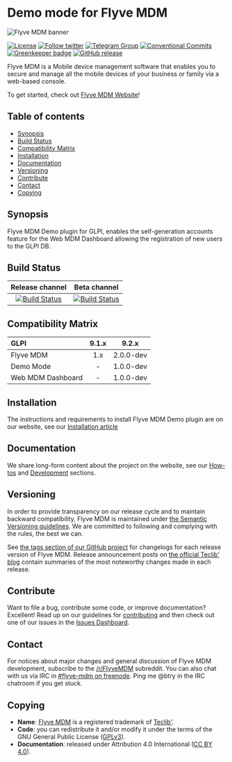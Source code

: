 # Demo mode for Flyve MDM

![Flyve MDM banner](https://user-images.githubusercontent.com/663460/26935464-54267e9c-4c6c-11e7-86df-8cfa6658133e.png)

[![License](https://img.shields.io/github/license/flyve-mdm/demo-mode.svg?&label=License)](https://github.com/flyve-mdm/demo-mode/blob/develop/LICENSE.md)
[![Follow twitter](https://img.shields.io/twitter/follow/FlyveMDM.svg?style=social&label=Twitter&style=flat-square)](https://twitter.com/FlyveMDM)
[![Telegram Group](https://img.shields.io/badge/Telegram-Group-blue.svg)](https://t.me/flyvemdm)
[![Conventional Commits](https://img.shields.io/badge/Conventional%20Commits-1.0.0-yellow.svg)](https://conventionalcommits.org)
[![Greenkeeper badge](https://badges.greenkeeper.io/flyve-mdm/flyve-mdm-glpi-demo.svg)](https://greenkeeper.io/)
[![GitHub release](https://img.shields.io/github/release/flyve-mdm/flyve-mdm-glpi-demo.svg)](https://github.com/flyve-mdm/flyve-mdm-glpi-demo/releases)

Flyve MDM is a Mobile device management software that enables you to secure and manage all the mobile devices of your business or family via a web-based console.

To get started, check out [Flyve MDM Website](https://flyve-mdm.com/)!

## Table of contents

* [Synopsis](#synopsis)
* [Build Status](#build-status)
* [Compatibility Matrix](#compatibility-matrix)
* [Installation](#installation)
* [Documentation](#documentation)
* [Versioning](#versioning)
* [Contribute](#contribute)
* [Contact](#contact)
* [Copying](#copying)

## Synopsis

Flyve MDM Demo plugin for GLPI, enables the self-generation accounts feature for the Web MDM Dashboard allowing the registration of new users to the GLPI DB.

## Build Status

| **Release channel** | **Beta channel** |
|:---:|:---:|
| [![Build Status](https://travis-ci.org/flyve-mdm/demo-mode.svg?branch=master)](https://travis-ci.org/flyve-mdm/demo-mode) | [![Build Status](https://travis-ci.org/flyve-mdm/demo-mode.svg?branch=develop)](https://travis-ci.org/flyve-mdm/demo-mode) |

## Compatibility Matrix

|GLPI|9.1.x|9.2.x|
|:---|:---:|:---:|
|Flyve MDM|1.x|2.0.0-dev|
|Demo Mode|-|1.0.0-dev|
|Web MDM Dashboard|-|1.0.0-dev|

## Installation

The instructions and requirements to install Flyve MDM Demo plugin are on our website, see our [Installation article](http://flyve.org/demo-mode/howtos/installation)

## Documentation

We share long-form content about the project on the website, see our [How-tos](http://flyve.org/demo-mode/howtos) and [Development](http://flyve.org/demo-mode/) sections.

## Versioning

In order to provide transparency on our release cycle and to maintain backward compatibility, Flyve MDM is maintained under [the Semantic Versioning guidelines](http://semver.org/). We are committed to following and complying with the rules, the best we can.

See [the tags section of our GitHub project](http://github.com/flyve-mdm/demo-mode/tags) for changelogs for each release version of Flyve MDM. Release announcement posts on [the official Teclib' blog](http://www.teclib-edition.com/en/communities/blog-posts/) contain summaries of the most noteworthy changes made in each release.

## Contribute

Want to file a bug, contribute some code, or improve documentation? Excellent! Read up on our
guidelines for [contributing](./CONTRIBUTING.md) and then check out one of our issues in the [Issues Dashboard](https://github.com/flyve-mdm/demo-mode/issues).

## Contact

For notices about major changes and general discussion of Flyve MDM development, subscribe to the [/r/FlyveMDM](http://www.reddit.com/r/FlyveMDM) subreddit.
You can also chat with us via IRC in [#flyve-mdm on freenode](http://webchat.freenode.net/?channels=flyve-mdm).
Ping me @btry in the IRC chatroom if you get stuck.

## Copying

* **Name**: [Flyve MDM](https://flyve-mdm.com/) is a registered trademark of [Teclib'](http://www.teclib-edition.com/en/).
* **Code**: you can redistribute it and/or modify
    it under the terms of the GNU General Public License ([GPLv3](https://www.gnu.org/licenses/gpl-3.0.en.html)).
* **Documentation**: released under Attribution 4.0 International ([CC BY 4.0](https://creativecommons.org/licenses/by/4.0/)).
